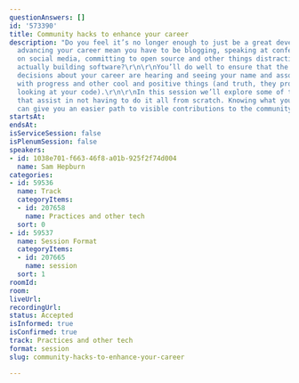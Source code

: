 ```yaml
---
questionAnswers: []
id: '573390'
title: Community hacks to enhance your career
description: "Do you feel it’s no longer enough to just be a great developer? Does
  advancing your career mean you have to be blogging, speaking at conferences, engaging
  on social media, committing to open source and other things distracting you from
  actually building software?\r\n\r\nYou’ll do well to ensure that the people making
  decisions about your career are hearing and seeing your name and associating it
  with progress and other cool and positive things (and truth, they probably aren’t
  looking at your code).\r\n\r\nIn this session we’ll explore some of the best practices
  that assist in not having to do it all from scratch. Knowing what you are doing
  can give you an easier path to visible contributions to the community."
startsAt: 
endsAt: 
isServiceSession: false
isPlenumSession: false
speakers:
- id: 1038e701-f663-46f8-a01b-925f2f74d004
  name: Sam Hepburn
categories:
- id: 59536
  name: Track
  categoryItems:
  - id: 207658
    name: Practices and other tech
  sort: 0
- id: 59537
  name: Session Format
  categoryItems:
  - id: 207665
    name: session
  sort: 1
roomId: 
room: 
liveUrl: 
recordingUrl: 
status: Accepted
isInformed: true
isConfirmed: true
track: Practices and other tech
format: session
slug: community-hacks-to-enhance-your-career

---
```

